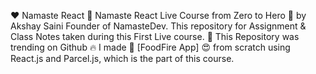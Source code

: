❤️ Namaste React 🙏
Namaste React Live Course from Zero to Hero 🚀 by Akshay Saini Founder of NamasteDev. This repository for Assignment & Class Notes taken during this First Live course.
💖 This Repository was trending on Github 🔥
I made 🚀 [FoodFire App] 😍 from scratch using React.js and Parcel.js, which is the part of this course.
